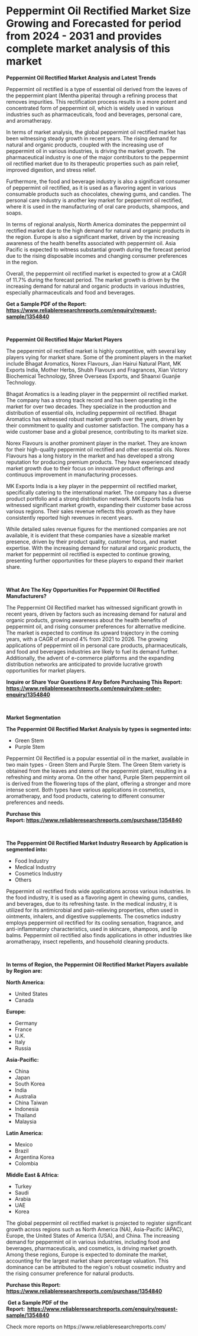 <p><h1>Peppermint Oil Rectified Market Size Growing and Forecasted for period from 2024 - 2031 and provides complete market analysis of this market</h1></p><p><strong>Peppermint Oil Rectified Market Analysis and Latest Trends</strong></p>
<p><p>Peppermint oil rectified is a type of essential oil derived from the leaves of the peppermint plant (Mentha piperita) through a refining process that removes impurities. This rectification process results in a more potent and concentrated form of peppermint oil, which is widely used in various industries such as pharmaceuticals, food and beverages, personal care, and aromatherapy.</p><p>In terms of market analysis, the global peppermint oil rectified market has been witnessing steady growth in recent years. The rising demand for natural and organic products, coupled with the increasing use of peppermint oil in various industries, is driving the market growth. The pharmaceutical industry is one of the major contributors to the peppermint oil rectified market due to its therapeutic properties such as pain relief, improved digestion, and stress relief.</p><p>Furthermore, the food and beverage industry is also a significant consumer of peppermint oil rectified, as it is used as a flavoring agent in various consumable products such as chocolates, chewing gums, and candies. The personal care industry is another key market for peppermint oil rectified, where it is used in the manufacturing of oral care products, shampoos, and soaps.</p><p>In terms of regional analysis, North America dominates the peppermint oil rectified market due to the high demand for natural and organic products in the region. Europe is also a significant market, driven by the increasing awareness of the health benefits associated with peppermint oil. Asia Pacific is expected to witness substantial growth during the forecast period due to the rising disposable incomes and changing consumer preferences in the region.</p><p>Overall, the peppermint oil rectified market is expected to grow at a CAGR of 11.7% during the forecast period. The market growth is driven by the increasing demand for natural and organic products in various industries, especially pharmaceuticals and food and beverages.</p></p>
<p><strong>Get a Sample PDF of the Report:&nbsp; <a href="https://www.reliableresearchreports.com/enquiry/request-sample/1354840">https://www.reliableresearchreports.com/enquiry/request-sample/1354840</a></strong></p>
<p>&nbsp;</p>
<p><strong>Peppermint Oil Rectified Major Market Players</strong></p>
<p><p>The peppermint oil rectified market is highly competitive, with several key players vying for market share. Some of the prominent players in the market include Bhagat Aromatics, Norex Flavours, Jian Hairui Natural Plant, MK Exports India, Mother Herbs, Shubh Flavours and Fragrances, Xian Victory Biochemical Technology, Shree Overseas Exports, and Shaanxi Guanjie Technology.</p><p>Bhagat Aromatics is a leading player in the peppermint oil rectified market. The company has a strong track record and has been operating in the market for over two decades. They specialize in the production and distribution of essential oils, including peppermint oil rectified. Bhagat Aromatics has witnessed robust market growth over the years, driven by their commitment to quality and customer satisfaction. The company has a wide customer base and a global presence, contributing to its market size.</p><p>Norex Flavours is another prominent player in the market. They are known for their high-quality peppermint oil rectified and other essential oils. Norex Flavours has a long history in the market and has developed a strong reputation for producing premium products. They have experienced steady market growth due to their focus on innovative product offerings and continuous improvement in manufacturing processes.</p><p>MK Exports India is a key player in the peppermint oil rectified market, specifically catering to the international market. The company has a diverse product portfolio and a strong distribution network. MK Exports India has witnessed significant market growth, expanding their customer base across various regions. Their sales revenue reflects this growth as they have consistently reported high revenues in recent years.</p><p>While detailed sales revenue figures for the mentioned companies are not available, it is evident that these companies have a sizeable market presence, driven by their product quality, customer focus, and market expertise. With the increasing demand for natural and organic products, the market for peppermint oil rectified is expected to continue growing, presenting further opportunities for these players to expand their market share.</p></p>
<p>&nbsp;</p>
<p><strong>What Are The Key Opportunities For Peppermint Oil Rectified Manufacturers?</strong></p>
<p><p>The Peppermint Oil Rectified market has witnessed significant growth in recent years, driven by factors such as increasing demand for natural and organic products, growing awareness about the health benefits of peppermint oil, and rising consumer preferences for alternative medicine. The market is expected to continue its upward trajectory in the coming years, with a CAGR of around 4% from 2021 to 2026. The growing applications of peppermint oil in personal care products, pharmaceuticals, and food and beverages industries are likely to fuel its demand further. Additionally, the advent of e-commerce platforms and the expanding distribution networks are anticipated to provide lucrative growth opportunities for market players.</p></p>
<p><strong>Inquire or Share Your Questions If Any Before Purchasing This Report: <a href="https://www.reliableresearchreports.com/enquiry/pre-order-enquiry/1354840">https://www.reliableresearchreports.com/enquiry/pre-order-enquiry/1354840</a></strong></p>
<p>&nbsp;</p>
<p><strong>Market Segmentation</strong></p>
<p><strong>The Peppermint Oil Rectified Market Analysis by types is segmented into:</strong></p>
<p><ul><li>Green Stem</li><li>Purple Stem</li></ul></p>
<p><p>Peppermint Oil Rectified is a popular essential oil in the market, available in two main types - Green Stem and Purple Stem. The Green Stem variety is obtained from the leaves and stems of the peppermint plant, resulting in a refreshing and minty aroma. On the other hand, Purple Stem peppermint oil is derived from the flowering tops of the plant, offering a stronger and more intense scent. Both types have various applications in cosmetics, aromatherapy, and food products, catering to different consumer preferences and needs.</p></p>
<p><strong>Purchase this Report:&nbsp;<a href="https://www.reliableresearchreports.com/purchase/1354840">https://www.reliableresearchreports.com/purchase/1354840</a></strong></p>
<p>&nbsp;</p>
<p><strong>The Peppermint Oil Rectified Market Industry Research by Application is segmented into:</strong></p>
<p><ul><li>Food Industry</li><li>Medical Industry</li><li>Cosmetics Industry</li><li>Others</li></ul></p>
<p><p>Peppermint oil rectified finds wide applications across various industries. In the food industry, it is used as a flavoring agent in chewing gums, candies, and beverages, due to its refreshing taste. In the medical industry, it is utilized for its antimicrobial and pain-relieving properties, often used in ointments, inhalers, and digestive supplements. The cosmetics industry employs peppermint oil rectified for its cooling sensation, fragrance, and anti-inflammatory characteristics, used in skincare, shampoos, and lip balms. Peppermint oil rectified also finds applications in other industries like aromatherapy, insect repellents, and household cleaning products.</p></p>
<p>&nbsp;</p>
<p><strong>In terms of Region, the Peppermint Oil Rectified Market Players available by Region are:</strong></p>
<p>
    <p> <strong> North America: </strong>
        <ul>
            <li>United States</li>
            <li>Canada</li>
        </ul>
        </p> 
    <p> <strong> Europe: </strong>
        <ul>
            <li>Germany</li>
            <li>France</li>
            <li>U.K.</li>
            <li>Italy</li>
            <li>Russia</li>
        </ul>
        </p> 
    <p> <strong> Asia-Pacific: </strong>
        <ul>
            <li>China</li>
            <li>Japan</li>
            <li>South Korea</li>
            <li>India</li>
            <li>Australia</li>
            <li>China Taiwan</li>
            <li>Indonesia</li>
            <li>Thailand</li>
            <li>Malaysia</li>
        </ul>
        </p> 
    <p> <strong> Latin America: </strong>
        <ul>
            <li>Mexico</li>
            <li>Brazil</li>
            <li>Argentina Korea</li>
            <li>Colombia</li>
        </ul>
        </p> 
    <p> <strong> Middle East & Africa: </strong>
        <ul>
            <li>Turkey</li>
            <li>Saudi</li>
            <li>Arabia</li>
            <li>UAE</li>
            <li>Korea</li>
        </ul>
    </p>
    </p>
<p><p>The global peppermint oil rectified market is projected to register significant growth across regions such as North America (NA), Asia-Pacific (APAC), Europe, the United States of America (USA), and China. The increasing demand for peppermint oil in various industries, including food and beverages, pharmaceuticals, and cosmetics, is driving market growth. Among these regions, Europe is expected to dominate the market, accounting for the largest market share percentage valuation. This dominance can be attributed to the region's robust cosmetic industry and the rising consumer preference for natural products.</p></p>
<p><strong>Purchase this Report: <a href="https://www.reliableresearchreports.com/purchase/1354840">https://www.reliableresearchreports.com/purchase/1354840</a></strong></p>
<p>&nbsp;<strong>Get a Sample PDF of the Report:&nbsp;&nbsp;<a href="https://www.reliableresearchreports.com/enquiry/request-sample/1354840">https://www.reliableresearchreports.com/enquiry/request-sample/1354840</a></strong></p>
<p><strong></strong></p>
<p>Check more reports on https://www.reliableresearchreports.com/</p>